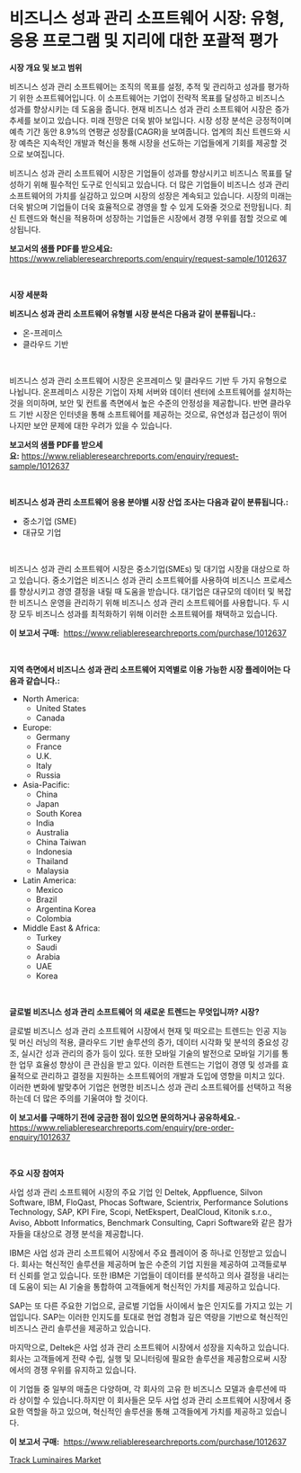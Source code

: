<p><h1>비즈니스 성과 관리 소프트웨어 시장: 유형, 응용 프로그램 및 지리에 대한 포괄적 평가</h1></p><p><strong>시장 개요 및 보고 범위</strong></p>
<p><p>비즈니스 성과 관리 소프트웨어는 조직의 목표를 설정, 추적 및 관리하고 성과를 평가하기 위한 소프트웨어입니다. 이 소프트웨어는 기업이 전략적 목표를 달성하고 비즈니스 성과를 향상시키는 데 도움을 줍니다. 현재 비즈니스 성과 관리 소프트웨어 시장은 증가 추세를 보이고 있습니다. 미래 전망은 더욱 밝아 보입니다. 시장 성장 분석은 긍정적이며 예측 기간 동안 8.9%의 연평균 성장률(CAGR)을 보여줍니다. 업계의 최신 트렌드와 시장 예측은 지속적인 개발과 혁신을 통해 시장을 선도하는 기업들에게 기회를 제공할 것으로 보여집니다.</p><p>비즈니스 성과 관리 소프트웨어 시장은 기업들이 성과를 향상시키고 비즈니스 목표를 달성하기 위해 필수적인 도구로 인식되고 있습니다. 더 많은 기업들이 비즈니스 성과 관리 소프트웨어의 가치를 실감하고 있으며 시장의 성장은 계속되고 있습니다. 시장의 미래는 더욱 밝으며 기업들이 더욱 효율적으로 경영을 할 수 있게 도와줄 것으로 전망됩니다. 최신 트렌드와 혁신을 적용하며 성장하는 기업들은 시장에서 경쟁 우위를 점할 것으로 예상됩니다.</p></p>
<p><strong>보고서의 샘플 PDF를 받으세요:</strong> <a href="https://www.reliableresearchreports.com/enquiry/request-sample/1012637">https://www.reliableresearchreports.com/enquiry/request-sample/1012637</a></p>
<p>&nbsp;</p>
<p><strong>시장 세분화</strong></p>
<p><strong>비즈니스 성과 관리 소프트웨어 유형별 시장 분석은 다음과 같이 분류됩니다.:</strong></p>
<p><ul><li>온-프레미스</li><li>클라우드 기반</li></ul></p>
<p>&nbsp;</p>
<p><p>비즈니스 성과 관리 소프트웨어 시장은 온프레미스 및 클라우드 기반 두 가지 유형으로 나뉩니다. 온프레미스 시장은 기업이 자체 서버와 데이터 센터에 소프트웨어를 설치하는 것을 의미하며, 보안 및 컨트롤 측면에서 높은 수준의 안정성을 제공합니다. 반면 클라우드 기반 시장은 인터넷을 통해 소프트웨어를 제공하는 것으로, 유연성과 접근성이 뛰어나지만 보안 문제에 대한 우려가 있을 수 있습니다.</p></p>
<p><strong>보고서의 샘플 PDF를 받으세요:</strong>&nbsp;<a href="https://www.reliableresearchreports.com/enquiry/request-sample/1012637">https://www.reliableresearchreports.com/enquiry/request-sample/1012637</a></p>
<p>&nbsp;</p>
<p><strong> 비즈니스 성과 관리 소프트웨어 응용 분야별 시장 산업 조사는 다음과 같이 분류됩니다.:</strong></p>
<p><ul><li>중소기업 (SME)</li><li>대규모 기업</li></ul></p>
<p>&nbsp;</p>
<p><p>비즈니스 성과 관리 소프트웨어 시장은 중소기업(SMEs) 및 대기업 시장을 대상으로 하고 있습니다. 중소기업은 비즈니스 성과 관리 소프트웨어를 사용하여 비즈니스 프로세스를 향상시키고 경영 결정을 내릴 때 도움을 받습니다. 대기업은 대규모의 데이터 및 복잡한 비즈니스 운영을 관리하기 위해 비즈니스 성과 관리 소프트웨어를 사용합니다. 두 시장 모두 비즈니스 성과를 최적화하기 위해 이러한 소프트웨어를 채택하고 있습니다.</p></p>
<p><strong>이 보고서 구매:</strong>&nbsp; <a href="https://www.reliableresearchreports.com/purchase/1012637">https://www.reliableresearchreports.com/purchase/1012637</a></p>
<p>&nbsp;</p>
<p><strong>지역 측면에서 비즈니스 성과 관리 소프트웨어 지역별로 이용 가능한 시장 플레이어는 다음과 같습니다.:</strong></p>
<p><ul>
    <li>
        North America:
        <ul>
            <li>United States</li>
            <li>Canada</li>
        </ul>
    </li>
    <li>
        Europe:
        <ul>
            <li>Germany</li>
            <li>France</li>
            <li>U.K.</li>
            <li>Italy</li>
            <li>Russia</li>
        </ul>
    </li>
    <li>
        Asia-Pacific:
        <ul>
            <li>China</li>
            <li>Japan</li>
            <li>South Korea</li>
            <li>India</li>
            <li>Australia</li>
            <li>China Taiwan</li>
            <li>Indonesia</li>
            <li>Thailand</li>
            <li>Malaysia</li>
        </ul>
    </li>
    <li>
        Latin America:
        <ul>
            <li>Mexico</li>
            <li>Brazil</li>
            <li>Argentina Korea</li>
            <li>Colombia</li>
        </ul>
    </li>
    <li>
        Middle East & Africa:
        <ul>
            <li>Turkey</li>
            <li>Saudi</li>
            <li>Arabia</li>
            <li>UAE</li>
            <li>Korea</li>
        </ul>
    </li>
    </ul></p>
<p>&nbsp;</p>
<p><strong>글로벌 비즈니스 성과 관리 소프트웨어 의 새로운 트렌드는 무엇입니까? 시장?</strong></p>
<p><p>글로벌 비즈니스 성과 관리 소프트웨어 시장에서 현재 및 떠오르는 트렌드는 인공 지능 및 머신 러닝의 적용, 클라우드 기반 솔루션의 증가, 데이터 시각화 및 분석의 중요성 강조, 실시간 성과 관리의 증가 등이 있다. 또한 모바일 기술의 발전으로 모바일 기기를 통한 업무 효율성 향상이 큰 관심을 받고 있다. 이러한 트렌드는 기업이 경영 및 성과를 효율적으로 관리하고 결정을 지원하는 소프트웨어의 개발과 도입에 영향을 미치고 있다. 이러한 변화에 발맞추어 기업은 현명한 비즈니스 성과 관리 소프트웨어를 선택하고 적용하는데 더 많은 주의를 기울여야 할 것이다.</p></p>
<p><strong>이 보고서를 구매하기 전에 궁금한 점이 있으면 문의하거나 공유하세요.</strong>- <a href="https://www.reliableresearchreports.com/enquiry/pre-order-enquiry/1012637">https://www.reliableresearchreports.com/enquiry/pre-order-enquiry/1012637</a></p>
<p>&nbsp;</p>
<p><strong>주요 시장 참여자</strong></p>
<p><p>사업 성과 관리 소프트웨어 시장의 주요 기업 인 Deltek, Appfluence, Silvon Software, IBM, FloQast, Phocas Software, Scientrix, Performance Solutions Technology, SAP, KPI Fire, Scopi, NetEkspert, DealCloud, Kitonik s.r.o., Aviso, Abbott Informatics, Benchmark Consulting, Capri Software와 같은 참가자들을 대상으로 경쟁 분석을 제공합니다. </p><p>IBM은 사업 성과 관리 소프트웨어 시장에서 주요 플레이어 중 하나로 인정받고 있습니다. 회사는 혁신적인 솔루션을 제공하며 높은 수준의 기업 지원을 제공하여 고객들로부터 신뢰를 얻고 있습니다. 또한 IBM은 기업들이 데이터를 분석하고 의사 결정을 내리는 데 도움이 되는 AI 기술을 통합하여 고객들에게 혁신적인 가치를 제공하고 있습니다.</p><p>SAP는 또 다른 주요한 기업으로, 글로벌 기업들 사이에서 높은 인지도를 가지고 있는 기업입니다. SAP는 이러한 인지도를 토대로 현업 경험과 깊은 역량을 기반으로 혁신적인 비즈니스 관리 솔루션을 제공하고 있습니다.</p><p>마지막으로, Deltek은 사업 성과 관리 소프트웨어 시장에서 성장을 지속하고 있습니다. 회사는 고객들에게 전략 수립, 실행 및 모니터링에 필요한 솔루션을 제공함으로써 시장에서의 경쟁 우위를 유지하고 있습니다.</p><p>이 기업들 중 일부의 매출은 다양하며, 각 회사의 고유 한 비즈니스 모델과 솔루션에 따라 상이할 수 있습니다.하지만 이 회사들은 모두 사업 성과 관리 소프트웨어 시장에서 중요한 역할을 하고 있으며, 혁신적인 솔루션을 통해 고객들에게 가치를 제공하고 있습니다.</p></p>
<p><strong>이 보고서 구매:</strong>&nbsp;&nbsp;<a href="https://www.reliableresearchreports.com/purchase/1012637">https://www.reliableresearchreports.com/purchase/1012637</a></p>
<p><p><a href="https://github.com/BryceTownsendr/Market-Research-Report-List-4/blob/main/track-luminaires-market.md">Track Luminaires Market</a></p></p>
